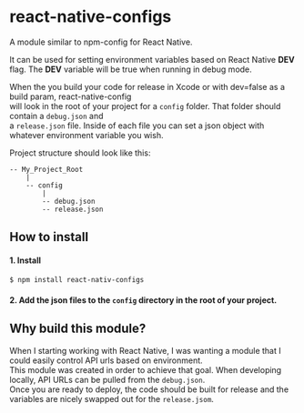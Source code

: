# react-native-configs

A module similar to npm-config for React Native.

It can be used for setting environment variables based on React Native
__DEV__ flag. The __DEV__ variable will be true when running in debug mode.  
  
When the you build your code for release in Xcode or with dev=false as a build param, react-native-config  
will look in the root of your project for a `config` folder. That folder should contain a `debug.json` and  
a `release.json` file. Inside of each file you can set a json object with whatever environment variable you wish.  

Project structure should look like this:

```
-- My_Project_Root
    |
    -- config
        |
        -- debug.json
        -- release.json
```

## How to install

#### 1. Install

``` bash
$ npm install react-nativ-configs
```

#### 2. Add the json files to the `config` directory in the root of your project.


## Why build this module?

When I starting working with React Native, I was wanting a module that I could easily control API urls based on environment.  
This module was created in order to achieve that goal. When developing locally, API URLs can be pulled from the `debug.json`.  
Once you are ready to deploy, the code should be built for release and the variables are nicely swapped out for the `release.jsom`.  

